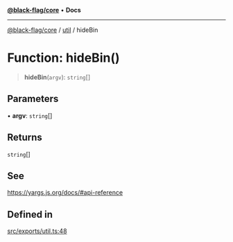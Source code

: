 [**@black-flag/core**](../../README.md) • **Docs**

***

[@black-flag/core](../../README.md) / [util](../README.md) / hideBin

# Function: hideBin()

> **hideBin**(`argv`): `string`[]

## Parameters

• **argv**: `string`[]

## Returns

`string`[]

## See

https://yargs.js.org/docs/#api-reference

## Defined in

[src/exports/util.ts:48](https://github.com/Xunnamius/black-flag/blob/99e2b3aa8ebef83fdf414dda22ad11405c1907df/src/exports/util.ts#L48)

